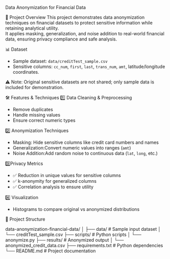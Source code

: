  Data Anonymization for Financial Data


📝 Project Overview
This project demonstrates data anonymization techniques on financial datasets to protect sensitive information while retaining analytical utility.  
It applies masking, generalization, and noise addition to real-world financial data, ensuring privacy compliance and safe analysis.  



📊 Dataset
- Sample dataset: `data/creditTest_sample.csv`  
- Sensitive columns: `cc_num`, `first`, `last`, `trans_num`, `amt`, latitude/longitude coordinates.  

 ⚠️ Note: Original sensitive datasets are not shared; only sample data is included for demonstration.


🛠 Features & Techniques
1️⃣ Data Cleaning & Preprocessing
- Remove duplicates  
- Handle missing values  
- Ensure correct numeric types  

2️⃣ Anonymization Techniques
- Masking: Hide sensitive columns like credit card numbers and names  
- Generalization:Convert numeric values into ranges (`amt`)  
- Noise Addition:Add random noise to continuous data (`lat`, `long`, etc.)  

3️⃣Privacy Metrics
- ✅ Reduction in unique values for sensitive columns  
- ✅ k-anonymity for generalized columns  
- ✅ Correlation analysis to ensure utility  

4️⃣ Visualization
- Histograms to compare original vs anonymized distributions
  
📂 Project Structure

data-anonymization-financial-data/
│
├── data/                  # Sample input dataset
│   └── creditTest_sample.csv
├── scripts/               # Python scripts
│   └── anonymize.py
├── results/               # Anonymized output
│   └── anonymized_credit_data.csv
├── requirements.txt       # Python dependencies
└── README.md              # Project documentation
